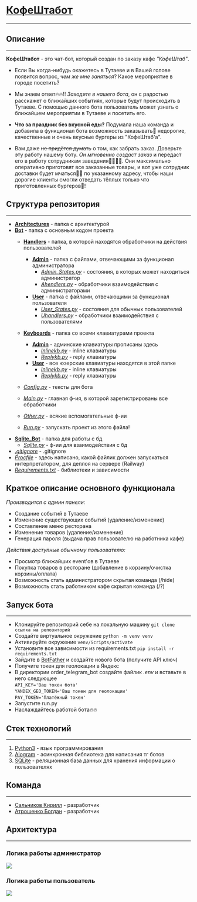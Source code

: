 # <a href='https://t.me/tutaev_events_bot'>КофеШтабот</a>

---

## Описание

---

**КофеШтабот** - это чат-бот, который создан по заказу кафе *"КофеШтаб"*.

* Если Вы когда-нибудь окажетесь в Тутаеве и в Вашей голове появится вопрос, *чем же мне заняться*? Какое мероприятие в
  городе посетить?

* Мы знаем ответ🔥🔥!! *Заходите в нашего бота*, он с радостью расскажет о ближайших событиях, которые будут
  происходить в Тутаеве. С помощью данного бота пользователь может узнать о ближайшем мероприятии в Тутаеве и посетить
  его.

* **Что за праздник без вкусной еды?** Подумала наша команда и добавила в функционал бота возможность заказывать🧢
  недорогие, качественные и очень вкусные бургеры из "КофеШтаб'а".

* Вам даже ~~не придётся думать~~ о том, как забрать
  заказ. Доверьте эту работу нашему боту. *Он мгновенно создаст заказ* и передаст его в работу сотрудникам
  заведения👩‍🍳👨‍🍳.
  Они максимально оперативно приготовят все заказанные товары, и вот уже сотрудник доставки будет мчаться🏃‍♂️ по
  указанному
  адресу, чтобы наши дорогие клиенты смогли отведать тёплых только что приготовленных бургеров🍔!

## Структура репозитория

---

- <a href='https://github.com/Raisin228/order_telegram_bot/tree/main/architectures'>**Architectures**</a> - папка с 
  архитектурой
- <a href='https://github.com/Raisin228/order_telegram_bot/tree/main/bot'>**Bot**</a> - папка с основным кодом проекта
    - <a href='https://github.com/Raisin228/order_telegram_bot/tree/main/bot/handlers'>**Handlers**</a> - папка, в которой
      находятся обработчики на действия пользователей
        - <a href='https://github.com/Raisin228/order_telegram_bot/tree/main/bot/handlers/admin'>**Admin**</a> - папка с 
          файлами, отвечающими за функционал администратора
            - [*Admin_States.py*](https://github.com/Raisin228/order_telegram_bot/blob/main/bot/handlers/admin/admi_states.py) - состояния, в которых может находиться администратор
            - [*Ahendlers.py*](https://github.com/Raisin228/order_telegram_bot/blob/main/bot/handlers/admin/ahandlers.py') - обработчики взаимодействия с администраторами
        - <a href='https://github.com/Raisin228/order_telegram_bot/tree/main/bot/handlers/user'>**User**</a> - папка с 
          файлами, отвечающими за функционал пользователя
            - [*User_States.py*]('https://github.com/Raisin228/order_telegram_bot/blob/main/bot/handlers/user/user_states.py'>) - состояния для обычных пользователей
            - [*Uhandlers.py*]('https://github.com/Raisin228/order_telegram_bot/blob/main/bot/handlers/user/uhandlers.py'>) - обработчики взаимодействия с пользователями
    - <a href='https://github.com/Raisin228/order_telegram_bot/tree/main/bot/keyboards'>**Keyboards**</a> - папка со всеми 
      клавиатурами проекта
        - <a href='https://github.com/Raisin228/order_telegram_bot/tree/main/bot/keyboards/admin'>**Admin**</a> - 
          админские клавиатуры прописаны здесь
            - [*Inlinekb.py*]('https://github.com/Raisin228/order_telegram_bot/blob/main/bot/keyboards/admin/inlinekb.py'>) - inline клавиатуры
            - [*Replykb.py*]('https://github.com/Raisin228/order_telegram_bot/blob/main/bot/keyboards/admin/replykb.py'>) - reply клавиатуры
        - <a href='https://github.com/Raisin228/order_telegram_bot/tree/main/bot/keyboards/user'>**User**</a> - все 
          юзерские клавиатуры находятся в этой папке
            - [*Inlinekb.py*]('https://github.com/Raisin228/order_telegram_bot/blob/main/bot/keyboards/user/inlinekb.py'>) - inline клавиатуры
            - [*Replykb.py*]('https://github.com/Raisin228/order_telegram_bot/blob/main/bot/keyboards/user/replykb.py'>) - reply клавиатуры

    - <a href='https://github.com/Raisin228/order_telegram_bot/blob/main/bot/config.py'>*Config.py*</a> - тексты для бота
    - <a href='https://github.com/Raisin228/order_telegram_bot/blob/main/bot/main.py'>*Main.py*</a> - главная ф-ия, в 
      которой зарегистрированы все обработчики
    - <a href='https://github.com/Raisin228/order_telegram_bot/blob/main/bot/other.py'>*Other.py*</a> - всякие 
      вспомогательные ф-ии
    - <a href='https://github.com/Raisin228/order_telegram_bot/blob/main/bot/run.py'>*Run.py*</a> - запускать проект из 
      этого файла!
- <a href='https://github.com/Raisin228/order_telegram_bot/tree/main/sqlite_bot'>**Sqlite_Bot**</a> - папка для работы 
  с бд
    - <a href='https://github.com/Raisin228/order_telegram_bot/blob/main/sqlite_bot/sqlite.py'>*Sqlite.py*</a> - ф-ии 
      для взаимодействия с бд
- <a href='https://github.com/Raisin228/order_telegram_bot/blob/main/.gitignore'>*.gitignore*</a> - .gitignore
- <a href='https://github.com/Raisin228/order_telegram_bot/blob/main/Procfile'>*Procfile*</a> - здесь написано, какой 
файлик должен запускаться интерпретатором, для деплоя на сервере (Railway)
- <a href='https://github.com/Raisin228/order_telegram_bot/blob/main/requirements.txt'>*Requirements.txt*</a> - 
библиотеки и зависимости

## Краткое описание основного функционала

*Производится с админ панели:*
  * Создание событий в Тутаеве
  * Изменение существующих событий (удаление/изменение)
  * Составление меню ресторана
  * Изменение товаров (удаление/изменение)
  * Генерация пароля (выдача прав пользователю на работника кафе)

*Действия доступные обычному пользователю:*
  * Просмотр ближайших event'ов в Тутаеве
  * Покупка товаров в ресторане (добавление в корзину/очистка корзины/оплата)
  * Возможность стать администратором скрытая команда (/hide)
  * Возможность стать работником кафе скрытая команда (/?)

## Запуск бота

---

* Клонируйте репозиторий себе на локальную машину `git clone ссылка на репозиторий`
* Создайте виртуальное окружение `python -m venv venv`
* Активируйте окружение `venv/Scripts/activate`
* Установите все зависимости из requirements.txt `pip install -r requirements.txt`
* Зайдите в [BotFather](https://t.me/BotFather) и создайте нового бота (получите API ключ)
* Получите токен для геолокации в Яндекс
* В директории order_telegram_bot создайте файлик *.env* и вставьте в него следующее  
  `API_KEY='Ваш токен бота'`  
  `YANDEX_GEO_TOKEN='Ваш токен для геолокации'`  
  `PAY_TOKEN='Платёжный токен'`
* Запустите run.py
* Наслаждайтесь работой бота🔥🔥

## Стек технологий

---

1. [Python3](https://www.python.org/) - язык программирования
2. [Aiogram](https://docs.aiogram.dev/en/dev-3.x/) - асинхронная библиотека для написания тг ботов
3. [SQLite](https://www.sqlite.org/index.html) - реляционная база данных для хранения информации о пользователях

## Команда

---

- [Сальников Кирилл](https://vk.com/k.salnikov2020) - разработчик
- [Атрошенко Богдан](https://vk.com/bog_at_04) - разработчик

## Архитектура

---

### Логика работы администратор
<img src="https://github.com/Raisin228/order_telegram_bot/blob/main/architectures/%D0%B0%D1%80%D1%85%D0%B8%D1%82%D0%B5%D0%BA%D1%82%D1%83%D1%80%D0%B0_%D0%B0%D0%B4%D0%BC%D0%B8%D0%BD.png">

### Логика работы пользователь
<img src="https://github.com/Raisin228/order_telegram_bot/blob/main/architectures/user_arhit.jpg">